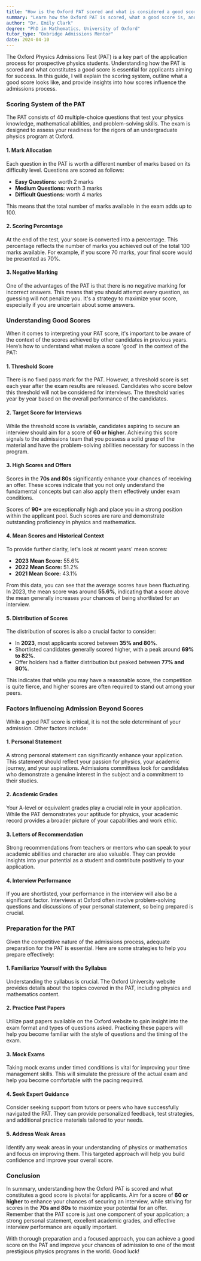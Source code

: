 ```yaml
---
title: "How is the Oxford PAT scored and what is considered a good score?"
summary: "Learn how the Oxford PAT is scored, what a good score is, and its impact on physics admissions for prospective students."
author: "Dr. Emily Clark"
degree: "PhD in Mathematics, University of Oxford"
tutor_type: "Oxbridge Admissions Mentor"
date: 2024-04-10
---
```


The Oxford Physics Admissions Test (PAT) is a key part of the application process for prospective physics students. Understanding how the PAT is scored and what constitutes a good score is essential for applicants aiming for success. In this guide, I will explain the scoring system, outline what a good score looks like, and provide insights into how scores influence the admissions process.

### Scoring System of the PAT

The PAT consists of 40 multiple-choice questions that test your physics knowledge, mathematical abilities, and problem-solving skills. The exam is designed to assess your readiness for the rigors of an undergraduate physics program at Oxford.

#### 1. Mark Allocation

Each question in the PAT is worth a different number of marks based on its difficulty level. Questions are scored as follows:

- **Easy Questions:** worth 2 marks
- **Medium Questions:** worth 3 marks
- **Difficult Questions:** worth 4 marks

This means that the total number of marks available in the exam adds up to 100. 

#### 2. Scoring Percentage

At the end of the test, your score is converted into a percentage. This percentage reflects the number of marks you achieved out of the total 100 marks available. For example, if you score 70 marks, your final score would be presented as 70%.

#### 3. Negative Marking

One of the advantages of the PAT is that there is no negative marking for incorrect answers. This means that you should attempt every question, as guessing will not penalize you. It's a strategy to maximize your score, especially if you are uncertain about some answers.

### Understanding Good Scores

When it comes to interpreting your PAT score, it's important to be aware of the context of the scores achieved by other candidates in previous years. Here’s how to understand what makes a score 'good' in the context of the PAT:

#### 1. Threshold Score

There is no fixed pass mark for the PAT. However, a threshold score is set each year after the exam results are released. Candidates who score below this threshold will not be considered for interviews. The threshold varies year by year based on the overall performance of the candidates.

#### 2. Target Score for Interviews

While the threshold score is variable, candidates aspiring to secure an interview should aim for a score of **60 or higher**. Achieving this score signals to the admissions team that you possess a solid grasp of the material and have the problem-solving abilities necessary for success in the program.

#### 3. High Scores and Offers

Scores in the **70s and 80s** significantly enhance your chances of receiving an offer. These scores indicate that you not only understand the fundamental concepts but can also apply them effectively under exam conditions. 

Scores of **90+** are exceptionally high and place you in a strong position within the applicant pool. Such scores are rare and demonstrate outstanding proficiency in physics and mathematics.

#### 4. Mean Scores and Historical Context

To provide further clarity, let's look at recent years' mean scores:

- **2023 Mean Score:** 55.6%
- **2022 Mean Score:** 51.2%
- **2021 Mean Score:** 43.1%

From this data, you can see that the average scores have been fluctuating. In 2023, the mean score was around **55.6%**, indicating that a score above the mean generally increases your chances of being shortlisted for an interview. 

#### 5. Distribution of Scores

The distribution of scores is also a crucial factor to consider:

- In **2023**, most applicants scored between **35% and 80%**. 
- Shortlisted candidates generally scored higher, with a peak around **69% to 82%**.
- Offer holders had a flatter distribution but peaked between **77% and 80%**.

This indicates that while you may have a reasonable score, the competition is quite fierce, and higher scores are often required to stand out among your peers.

### Factors Influencing Admission Beyond Scores

While a good PAT score is critical, it is not the sole determinant of your admission. Other factors include:

#### 1. Personal Statement

A strong personal statement can significantly enhance your application. This statement should reflect your passion for physics, your academic journey, and your aspirations. Admissions committees look for candidates who demonstrate a genuine interest in the subject and a commitment to their studies.

#### 2. Academic Grades

Your A-level or equivalent grades play a crucial role in your application. While the PAT demonstrates your aptitude for physics, your academic record provides a broader picture of your capabilities and work ethic.

#### 3. Letters of Recommendation

Strong recommendations from teachers or mentors who can speak to your academic abilities and character are also valuable. They can provide insights into your potential as a student and contribute positively to your application.

#### 4. Interview Performance

If you are shortlisted, your performance in the interview will also be a significant factor. Interviews at Oxford often involve problem-solving questions and discussions of your personal statement, so being prepared is crucial.

### Preparation for the PAT

Given the competitive nature of the admissions process, adequate preparation for the PAT is essential. Here are some strategies to help you prepare effectively:

#### 1. Familiarize Yourself with the Syllabus

Understanding the syllabus is crucial. The Oxford University website provides details about the topics covered in the PAT, including physics and mathematics content. 

#### 2. Practice Past Papers

Utilize past papers available on the Oxford website to gain insight into the exam format and types of questions asked. Practicing these papers will help you become familiar with the style of questions and the timing of the exam.

#### 3. Mock Exams

Taking mock exams under timed conditions is vital for improving your time management skills. This will simulate the pressure of the actual exam and help you become comfortable with the pacing required.

#### 4. Seek Expert Guidance

Consider seeking support from tutors or peers who have successfully navigated the PAT. They can provide personalized feedback, test strategies, and additional practice materials tailored to your needs.

#### 5. Address Weak Areas

Identify any weak areas in your understanding of physics or mathematics and focus on improving them. This targeted approach will help you build confidence and improve your overall score.

### Conclusion

In summary, understanding how the Oxford PAT is scored and what constitutes a good score is pivotal for applicants. Aim for a score of **60 or higher** to enhance your chances of securing an interview, while striving for scores in the **70s and 80s** to maximize your potential for an offer. Remember that the PAT score is just one component of your application; a strong personal statement, excellent academic grades, and effective interview performance are equally important.

With thorough preparation and a focused approach, you can achieve a good score on the PAT and improve your chances of admission to one of the most prestigious physics programs in the world. Good luck!
    